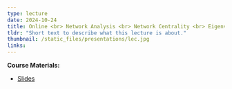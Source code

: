 ```yaml
---
type: lecture
date: 2024-10-24
title: Online <br> Network Analysis <br> Network Centrality <br> Eigenvector, PageRank
tldr: "Short text to describe what this lecture is about."
thumbnail: /static_files/presentations/lec.jpg
links: 
---
```

**Course Materials:**
- [Slides](/static_files/presentations/slides_lec_6.pdf)
